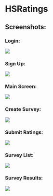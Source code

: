 # HSRatings

## Screenshots:

### Login:
![](https://image.ibb.co/iauc0Q/Simulator_Screen_Shot_30_Jul_2017_04_24_46.png)


### Sign Up:
![](https://image.ibb.co/nr4zEk/Simulator_Screen_Shot_30_Jul_2017_04_24_50.png)


### Main Screen:
![](https://image.ibb.co/eDVH0Q/Simulator_Screen_Shot_30_Jul_2017_04_24_25.png)


### Create Survey:
![](https://image.ibb.co/kD4MS5/Simulator_Screen_Shot_30_Jul_2017_04_25_58.png)


### Submit Ratings:
![](https://image.ibb.co/eBBPfQ/Simulator_Screen_Shot_30_Jul_2017_04_27_08.png)


### Survey List:
![](https://image.ibb.co/kp9ALQ/Simulator_Screen_Shot_30_Jul_2017_04_26_22.png)


### Survey Results:
![](https://image.ibb.co/dphKEk/Simulator_Screen_Shot_30_Jul_2017_04_27_21.png)
